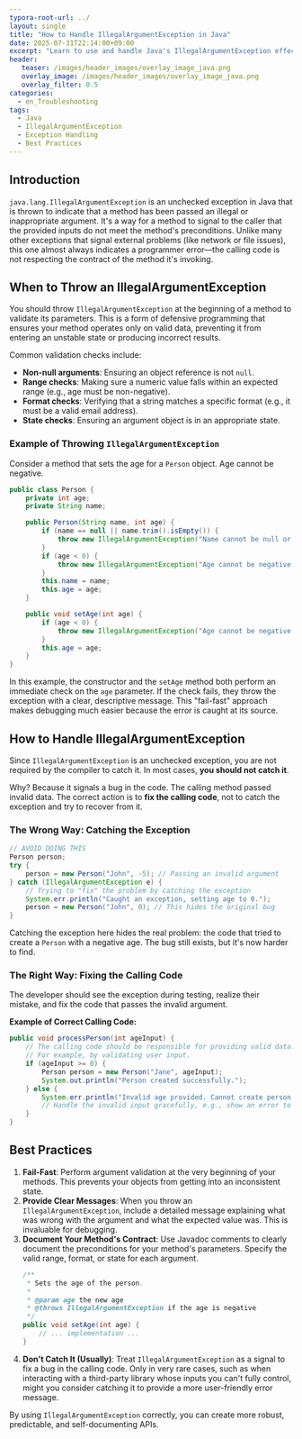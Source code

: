 ```yaml
---
typora-root-url: ../
layout: single
title: "How to Handle IllegalArgumentException in Java"
date: 2025-07-31T22:14:00+09:00
excerpt: "Learn to use and handle Java's IllegalArgumentException effectively by performing explicit checks at the beginning of your methods to ensure arguments are valid."
header:
   teaser: /images/header_images/overlay_image_java.png
   overlay_image: /images/header_images/overlay_image_java.png
   overlay_filter: 0.5
categories:
  - en_Troubleshooting
tags:
  - Java
  - IllegalArgumentException
  - Exception Handling
  - Best Practices
---
```


## Introduction

`java.lang.IllegalArgumentException` is an unchecked exception in Java that is thrown to indicate that a method has been passed an illegal or inappropriate argument. It's a way for a method to signal to the caller that the provided inputs do not meet the method's preconditions. Unlike many other exceptions that signal external problems (like network or file issues), this one almost always indicates a programmer error—the calling code is not respecting the contract of the method it's invoking.

## When to Throw an IllegalArgumentException

You should throw `IllegalArgumentException` at the beginning of a method to validate its parameters. This is a form of defensive programming that ensures your method operates only on valid data, preventing it from entering an unstable state or producing incorrect results.

Common validation checks include:
- **Non-null arguments**: Ensuring an object reference is not `null`.
- **Range checks**: Making sure a numeric value falls within an expected range (e.g., age must be non-negative).
- **Format checks**: Verifying that a string matches a specific format (e.g., it must be a valid email address).
- **State checks**: Ensuring an argument object is in an appropriate state.

### Example of Throwing `IllegalArgumentException`

Consider a method that sets the age for a `Person` object. Age cannot be negative.

```java
public class Person {
    private int age;
    private String name;

    public Person(String name, int age) {
        if (name == null || name.trim().isEmpty()) {
            throw new IllegalArgumentException("Name cannot be null or empty.");
        }
        if (age < 0) {
            throw new IllegalArgumentException("Age cannot be negative. Received: " + age);
        }
        this.name = name;
        this.age = age;
    }

    public void setAge(int age) {
        if (age < 0) {
            throw new IllegalArgumentException("Age cannot be negative. Received: " + age);
        }
        this.age = age;
    }
}
```

In this example, the constructor and the `setAge` method both perform an immediate check on the `age` parameter. If the check fails, they throw the exception with a clear, descriptive message. This "fail-fast" approach makes debugging much easier because the error is caught at its source.

## How to Handle IllegalArgumentException

Since `IllegalArgumentException` is an unchecked exception, you are not required by the compiler to catch it. In most cases, **you should not catch it**.

Why? Because it signals a bug in the code. The calling method passed invalid data. The correct action is to **fix the calling code**, not to catch the exception and try to recover from it.

### The Wrong Way: Catching the Exception

```java
// AVOID DOING THIS
Person person;
try {
    person = new Person("John", -5); // Passing an invalid argument
} catch (IllegalArgumentException e) {
    // Trying to "fix" the problem by catching the exception
    System.err.println("Caught an exception, setting age to 0.");
    person = new Person("John", 0); // This hides the original bug
}
```
Catching the exception here hides the real problem: the code that tried to create a `Person` with a negative age. The bug still exists, but it's now harder to find.

### The Right Way: Fixing the Calling Code

The developer should see the exception during testing, realize their mistake, and fix the code that passes the invalid argument.

**Example of Correct Calling Code:**
```java
public void processPerson(int ageInput) {
    // The calling code should be responsible for providing valid data.
    // For example, by validating user input.
    if (ageInput >= 0) {
        Person person = new Person("Jane", ageInput);
        System.out.println("Person created successfully.");
    } else {
        System.err.println("Invalid age provided. Cannot create person.");
        // Handle the invalid input gracefully, e.g., show an error to the user.
    }
}
```

## Best Practices

1.  **Fail-Fast**: Perform argument validation at the very beginning of your methods. This prevents your objects from getting into an inconsistent state.
2.  **Provide Clear Messages**: When you throw an `IllegalArgumentException`, include a detailed message explaining what was wrong with the argument and what the expected value was. This is invaluable for debugging.
3.  **Document Your Method's Contract**: Use Javadoc comments to clearly document the preconditions for your method's parameters. Specify the valid range, format, or state for each argument.
    ```java
    /**
     * Sets the age of the person.
     *
     * @param age the new age
     * @throws IllegalArgumentException if the age is negative
     */
    public void setAge(int age) {
        // ... implementation ...
    }
    ```
4.  **Don't Catch It (Usually)**: Treat `IllegalArgumentException` as a signal to fix a bug in the calling code. Only in very rare cases, such as when interacting with a third-party library whose inputs you can't fully control, might you consider catching it to provide a more user-friendly error message.

By using `IllegalArgumentException` correctly, you can create more robust, predictable, and self-documenting APIs.
